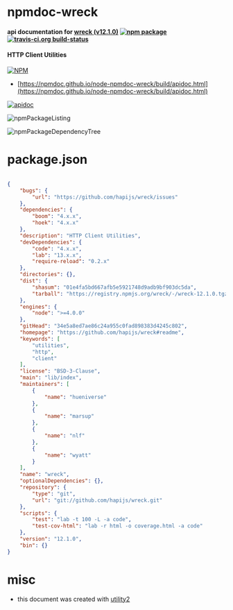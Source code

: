 # npmdoc-wreck

#### api documentation for  [wreck (v12.1.0)](https://github.com/hapijs/wreck#readme)  [![npm package](https://img.shields.io/npm/v/npmdoc-wreck.svg?style=flat-square)](https://www.npmjs.org/package/npmdoc-wreck) [![travis-ci.org build-status](https://api.travis-ci.org/npmdoc/node-npmdoc-wreck.svg)](https://travis-ci.org/npmdoc/node-npmdoc-wreck)

#### HTTP Client Utilities

[![NPM](https://nodei.co/npm/wreck.png?downloads=true&downloadRank=true&stars=true)](https://www.npmjs.com/package/wreck)

- [https://npmdoc.github.io/node-npmdoc-wreck/build/apidoc.html](https://npmdoc.github.io/node-npmdoc-wreck/build/apidoc.html)

[![apidoc](https://npmdoc.github.io/node-npmdoc-wreck/build/screenCapture.buildCi.browser.%252Ftmp%252Fbuild%252Fapidoc.html.png)](https://npmdoc.github.io/node-npmdoc-wreck/build/apidoc.html)

![npmPackageListing](https://npmdoc.github.io/node-npmdoc-wreck/build/screenCapture.npmPackageListing.svg)

![npmPackageDependencyTree](https://npmdoc.github.io/node-npmdoc-wreck/build/screenCapture.npmPackageDependencyTree.svg)



# package.json

```json

{
    "bugs": {
        "url": "https://github.com/hapijs/wreck/issues"
    },
    "dependencies": {
        "boom": "4.x.x",
        "hoek": "4.x.x"
    },
    "description": "HTTP Client Utilities",
    "devDependencies": {
        "code": "4.x.x",
        "lab": "13.x.x",
        "require-reload": "0.2.x"
    },
    "directories": {},
    "dist": {
        "shasum": "01e4fa5bd667afb5e5921748d9adb9bf903dc5da",
        "tarball": "https://registry.npmjs.org/wreck/-/wreck-12.1.0.tgz"
    },
    "engines": {
        "node": ">=4.0.0"
    },
    "gitHead": "34e5a8ed7ae86c24a955c0fad898383d4245c802",
    "homepage": "https://github.com/hapijs/wreck#readme",
    "keywords": [
        "utilities",
        "http",
        "client"
    ],
    "license": "BSD-3-Clause",
    "main": "lib/index",
    "maintainers": [
        {
            "name": "hueniverse"
        },
        {
            "name": "marsup"
        },
        {
            "name": "nlf"
        },
        {
            "name": "wyatt"
        }
    ],
    "name": "wreck",
    "optionalDependencies": {},
    "repository": {
        "type": "git",
        "url": "git://github.com/hapijs/wreck.git"
    },
    "scripts": {
        "test": "lab -t 100 -L -a code",
        "test-cov-html": "lab -r html -o coverage.html -a code"
    },
    "version": "12.1.0",
    "bin": {}
}
```



# misc
- this document was created with [utility2](https://github.com/kaizhu256/node-utility2)
